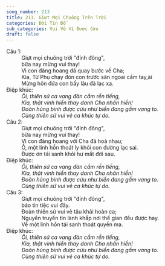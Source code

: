 ```yaml
---
song_number: 213
title: 213. Giựt Mọi Chuông Trên Trời
categories: Đời Tín Đồ
sub_categories: Vui Vẻ Vì Được Cứu
draft: false
---
```

<dl><dt>Câu 1:</dt><dd data-verse="1">Giựt mọi chuông trời "đính đông", <br/>bữa nay mừng vui thay! <br/>Vì con đãng hoang đã quay bước về Cha; <br/>Kìa, Từ Phụ chạy đón con trước sân ngoai cầm tay,ài <br/>Mừng hôn đứa con bấy lâu đã lạc xa. </dd><dt>Điệp khúc:</dt><dd data-chorus="1"><em>Ôi, thiên sứ ca vang đàn cầm rền tiếng, <br/>Kìa, thật vinh hiển thay danh Cha nhân hiền! <br/>Đoàn hùng binh được cứu như biển đang gầm vang to. <br/>Cùng thiên sứ vui vẻ ca khúc tự do. </em></dd><dt>Câu 2:</dt><dd data-verse="2">Giựt mọi chuông trời "đính đông", <br/>bữa nay mừng vui thay! <br/>Vì con đãng hoang với Cha đã hoà nhau; <br/>Ồ, một linh hồn thoát ly khỏi con đường lạc sai. <br/>Được ơn tái sanh khỏi hư mất đời sau. </dd><dt>Điệp khúc:</dt><dd data-chorus="1"><em>Ôi, thiên sứ ca vang đàn cầm rền tiếng, <br/>Kìa, thật vinh hiển thay danh Cha nhân hiền! <br/>Đoàn hùng binh được cứu như biển đang gầm vang to. <br/>Cùng thiên sứ vui vẻ ca khúc tự do. </em></dd><dt>Câu 3:</dt><dd data-verse="3">Giựt mọi chuông trời "đính đông", <br/>báo tin tiệc vui đây. <br/>Đoàn thiên sứ vui vẻ tâu khải hoàn ca; <br/>Nguyền truyền tin lành khắp nơi thế gian đều được hay. <br/>Về một linh hồn tái sanh thoát quyền ma. </dd><dt>Điệp khúc:</dt><dd data-chorus="1"><em>Ôi, thiên sứ ca vang đàn cầm rền tiếng, <br/>Kìa, thật vinh hiển thay danh Cha nhân hiền! <br/>Đoàn hùng binh được cứu như biển đang gầm vang to. <br/>Cùng thiên sứ vui vẻ ca khúc tự do. </em></dd></dl>